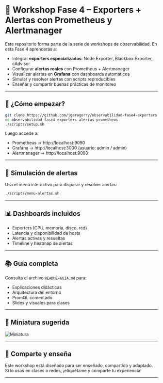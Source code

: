 # 🚨 Workshop Fase 4 – Exporters + Alertas con Prometheus y Alertmanager

Este repositorio forma parte de la serie de workshops de observabilidad. En esta Fase 4 aprenderás a:

- Integrar **exporters especializados**: Node Exporter, Blackbox Exporter, cAdvisor  
- Configurar **alertas reales** con Prometheus + Alertmanager  
- Visualizar alertas en **Grafana** con dashboards automáticos  
- Simular y resolver alertas con scripts reproducibles  
- Enseñar y compartir buenas prácticas de monitoreo

---

## 🚀 ¿Cómo empezar?

```bash
git clone https://github.com/jgaragorry/observabilidad-fase4-exporters-alertas-prometheus.git
cd observabilidad-fase4-exporters-alertas-prometheus
./scripts/setup.sh
```

Luego accede a:

- Prometheus → http://localhost:9090  
- Grafana → http://localhost:3000 (usuario: admin / admin)  
- Alertmanager → http://localhost:9093

---

## 🧪 Simulación de alertas

Usa el menú interactivo para disparar y resolver alertas:

```bash
./scripts/menu-alertas.sh
```

---

## 📊 Dashboards incluidos

- Exporters (CPU, memoria, disco, red)
- Latencia y disponibilidad de hosts
- Alertas activas y resueltas
- Timeline y heatmap de alertas

---

## 📚 Guía completa

Consulta el archivo [`README-GUIA.md`](./README-GUIA.md) para:

- Explicaciones didácticas
- Arquitectura del entorno
- PromQL comentado
- Slides y visuales para clases

---

## 📸 Miniatura sugerida

![Miniatura](https://raw.githubusercontent.com/jgaragorry/observabilidad-fase4-exporters-alertas-prometheus/main/.github/assets/fase4-miniatura.png)

---

## 📣 Comparte y enseña

Este workshop está diseñado para ser enseñado, compartido y adaptado.  
Si lo usas en clases o redes, ¡etiquétame y comparte tu experiencia!

---

